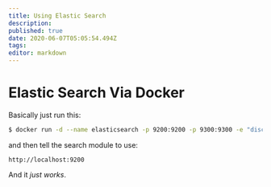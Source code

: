 ```yaml
---
title: Using Elastic Search
description: 
published: true
date: 2020-06-07T05:05:54.494Z
tags: 
editor: markdown
---
```


# Elastic Search Via Docker
Basically just run this:

```bash
$ docker run -d --name elasticsearch -p 9200:9200 -p 9300:9300 -e "discovery.type=single-node" elasticsearch:tag
```
and then tell the search module to use:

```
http://localhost:9200
```

And it *just works*.